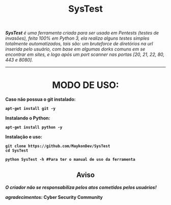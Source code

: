 <h1 text align='center'>SysTest</h1>
</br>

<p><i><strong>SysTest</strong> é uma ferramenta criada para ser usada em Pentests (testes de invasões), feita 100% em Python 3, ela realiza alguns testes simples totalmente automatizados, tais são: um bruteforce de diretórios na url inserida pelo usuário, com base em algumas dorks comuns em se encontrar em sites, e logo após um port scanner nas portas [20, 21, 22, 80, 443 e 8080].</i></p>

<hr>

<h1 text align='center'>MODO DE USO:</h1>

   <b>Caso não possua o git instalado:<b>
    
    apt-get install git -y

   <b>Instalando o Python:</b>

    apt-get install python -y

   <b>Instalação e uso:</b>
 
    git clone https://github.com/MaykonDev/SysTest
    cd SysTest
    
    python SysTest -h #Para ter o manual de uso da ferramenta

<h2 text align='center'>Aviso</h2>

<b><i> O criador não se responsabiliza pelos atos cometidos pelos usuários!</b></i>

<i>agradecimentos:</i> <b>Cyber Security Community</b>
